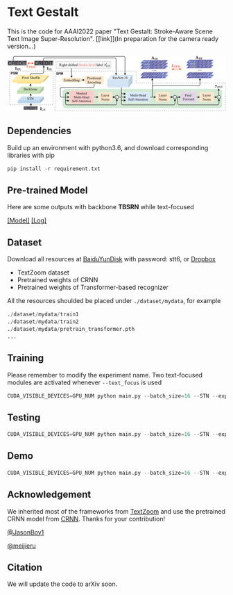 # Text Gestalt

This is the code for AAAI2022 paper "Text Gestalt: Stroke-Aware Scene Text Image Super-Resolution". [[link]](In preparation for the camera ready version...)

![architecture](./image/architecture.png)


## Dependencies
Build up an environment with python3.6, and download corresponding libraries with pip
```python
pip install -r requirement.txt
```

## Pre-trained Model
Here are some outputs with backbone **TBSRN** while text-focused

[[Model]](https://drive.google.com/file/d/13SH_wy1QRQoWWHxI8lF0VqtZYTXBhhKy/view?usp=sharing) [[Log]](https://drive.google.com/file/d/19M5twD_cUAq88YuENPpR_7hIvLULb6mF/view?usp=sharing)


## Dataset
Download all resources at [BaiduYunDisk](https://pan.baidu.com/s/1P_SCcQG74fiQfTnfidpHEw) with password: stt6, or [Dropbox](https://www.dropbox.com/sh/f294n405ngbnujn/AABUO6rv_5H5MvIvCblcf-aKa?dl=0)

* TextZoom dataset
* Pretrained weights of CRNN 
* Pretrained weights of Transformer-based recognizer

All the resources shoulded be placed under ```./dataset/mydata```, for example
```python
./dataset/mydata/train1
./dataset/mydata/train2
./dataset/mydata/pretrain_transformer.pth
...
```


## Training
Please remember to modify the experiment name. Two text-focused modules are activated whenever ```--text_focus``` is used
```python
CUDA_VISIBLE_DEVICES=GPU_NUM python main.py --batch_size=16 --STN --exp_name EXP_NAME --text_focus
```

## Testing
```python
CUDA_VISIBLE_DEVICES=GPU_NUM python main.py --batch_size=16 --STN --exp_name EXP_NAME --text_focus --resume YOUR_MODEL --test --test_data_dir ./dataset/mydata/test
```

## Demo
```python
CUDA_VISIBLE_DEVICES=GPU_NUM python main.py --batch_size=16 --STN --exp_name EXP_NAME --text_focus --demo --demo_dir ./demo
```

## Acknowledgement
We inherited most of the frameworks from [TextZoom](https://github.com/JasonBoy1/TextZoom) and use the pretrained CRNN model from [CRNN](https://github.com/meijieru/crnn.pytorch).
Thanks for your contribution! 

[@JasonBoy1](https://github.com/JasonBoy1) 

 [@meijieru](https://github.com/meijieru)


## Citation
We will update the code to arXiv soon.
